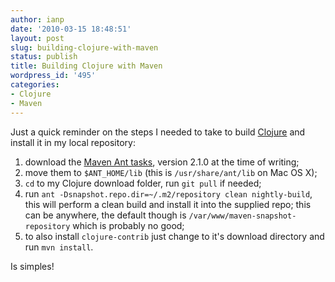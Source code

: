 ```yaml
---
author: ianp
date: '2010-03-15 18:48:51'
layout: post
slug: building-clojure-with-maven
status: publish
title: Building Clojure with Maven
wordpress_id: '495'
categories:
- Clojure
- Maven
---
```


Just a quick reminder on the steps I needed to take to build [Clojure][01] and install it in my local repository:

1. download the [Maven Ant tasks][02], version 2.1.0 at the time of writing;
2. move them to `$ANT_HOME/lib` (this is `/usr/share/ant/lib` on Mac OS X);
3. `cd` to my Clojure download folder, run `git pull` if needed;
3. run `ant -Dsnapshot.repo.dir=~/.m2/repository clean nightly-build`, this will perform a clean build and install it into the supplied repo; this can be anywhere, the default though is `/var/www/maven-snapshot-repository` which is probably no good;
4. to also install `clojure-contrib` just change to it's download directory and run `mvn install`.

Is simples!

[01]: http://clojure.org/
[02]: http://maven.apache.org/ant-tasks/download.html

